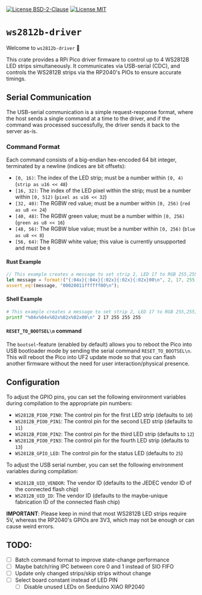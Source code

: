 [![License BSD-2-Clause](https://img.shields.io/badge/License-BSD--2--Clause-blue.svg)](https://opensource.org/licenses/BSD-2-Clause)
[![License MIT](https://img.shields.io/badge/License-MIT-blue.svg)](https://opensource.org/licenses/MIT)


# `ws2812b-driver`
Welcome to `ws2812b-driver` 🎉

This crate provides a RPi Pico driver firmware to control up to 4 WS2812B LED strips simultaneously. It communicates via
USB-serial (CDC), and controls the WS2812B strips via the RP2040's PIOs to ensure accurate timings.


## Serial Communication
The USB-serial communication is a simple request-response format, where the host sends a single command at a time to the
driver, and if the command was processed successfully, the driver sends it back to the server as-is.

### Command Format
Each command consists of a big-endian hex-encoded 64 bit integer, terminated by a newline (indices are bit offsets):
- `[0, 16)`: The index of the LED strip; must be a number within `[0, 4)` (`strip as u16 << 48`)
- `[16, 32)`: The index of the LED pixel within the strip; must be a number within `[0, 512)` (`pixel as u16 << 32`)
- `[32, 40)`: The RGBW red value; must be a number within `[0, 256)` (`red as u8 << 24`)
- `[40, 48)`: The RGBW green value; must be a number within `[0, 256)` (`green as u8 << 16`)
- `[48, 56)`: The RGBW blue value; must be a number within `[0, 256)` (`blue as u8 << 8`)
- `[56, 64)`: The RGBW white value; this value is currently unsupported and must be `0`

#### Rust Example
```rust
// This example creates a message to set strip 2, LED 17 to RGB 255,255,255
let message = format!("{:04x}{:04x}{:02x}{:02x}{:02x}00\n", 2, 17, 255, 255, 255);
assert_eq!(message, "00020011ffffff00\n");
```

#### Shell Example
```sh
# This example creates a message to set strip 2, LED 17 to RGB 255,255,255
printf "%04x%04x%02x%02x%02x00\n" 2 17 255 255 255
```

#### `RESET_TO_BOOTSEL\n` command
The `bootsel`-feature (enabled by default) allows you to reboot the Pico into USB bootloader mode by sending the serial
command `RESET_TO_BOOTSEL\n`. This will reboot the Pico into UF2 update mode so that you can flash another firmware
without the need for user interaction/physical presence.


## Configuration
To adjust the GPIO pins, you can set the following environment variables during compilation to the appropriate pin
numbers:
 - `WS2812B_PIO0_PIN0`: The control pin for the first LED strip (defaults to `10`)
 - `WS2812B_PIO0_PIN1`: The control pin for the second LED strip (defaults to `11`)
 - `WS2812B_PIO0_PIN2`: The control pin for the third LED strip (defaults to `12`)
 - `WS2812B_PIO0_PIN3`: The control pin for the fourth LED strip (defaults to `13`)
 - `WS2812B_GPIO_LED`: The control pin for the status LED (defaults to `25`)
  
To adjust the USB serial number, you can set the following environment variables during compilation:
 - `WS2812B_UID_VENDOR`: The vendor ID (defaults to the JEDEC vendor ID of the connected flash chip)
 - `WS2812B_UID_ID`: The vendor ID (defaults to the maybe-unique fabrication ID of the connected flash chip)

**IMPORTANT**: Please keep in mind that most WS2812B LED strips require 5V, whereas the RP2040's GPIOs are 3V3, which may
not be enough or can cause weird errors.

## TODO:
 - [ ] Batch command format to improve state-change performance
 - [ ] Maybe batch/ring IPC between core 0 and 1 instead of SIO FIFO
 - [ ] Update only changed strips/skip strips without change
 - [ ] Select board constant instead of LED PIN
   - [ ] Disable unused LEDs on Seeduino XIAO RP2040